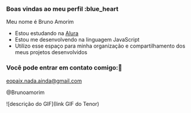 ### Boas vindas ao meu perfil :blue_heart

Meu nome é Bruno Amorim

- Estou estudando na [Alura](https://www.alura.com.br)
- Estou me desenvolvendo na linguagem JavaScript
- Utilizo esse espaço para minha organização e compartilhamento dos meus projetos desenvolvidos

### Você pode entrar em contato comigo:📧

eopaix.nada.ainda@gmail.com

@Brunoamorim

![descrição do GIF](link GIF do Tenor)

